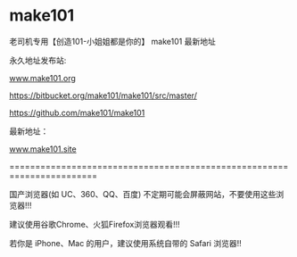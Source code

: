 # make101

老司机专用【创造101-小姐姐都是你的】 make101 最新地址

永久地址发布站:

www.make101.org

https://bitbucket.org/make101/make101/src/master/

https://github.com/make101/make101

最新地址：

www.make101.site




=======================================================================

国产浏览器(如 UC、360、QQ、百度) 不定期可能会屏蔽网站，不要使用这些浏览器!!!

建议使用谷歌Chrome、火狐Firefox浏览器观看!!!

若你是 iPhone、Mac 的用户，建议使用系统自带的 Safari 浏览器!!
